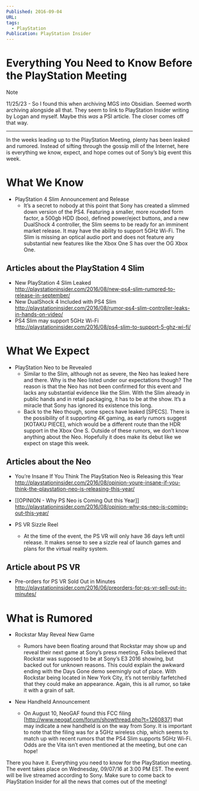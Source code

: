 ```yaml
---
Published: 2016-09-04
URL: 
tags:
  - PlayStation
Publication: PlayStation Insider
---
```

# Everything You Need to Know Before the PlayStation Meeting

> [!note]
11/25/23 - So I found this when archiving MGS into Obsidian. Seemed worth archiving alongside all that. They seem to link to PlayStation Insider writing by Logan and myself. Maybe this *was* a PSI article. The closer comes off that way.

---

In the weeks leading up to the PlayStation Meeting, plenty has been leaked and rumored. Instead of sifting through the gossip mill of the Internet, here is everything we know, expect, and hope comes out of Sony’s big event this week.

# What We Know

- PlayStation 4 Slim Announcement and Release
	- It’s a secret to nobody at this point that Sony has created a slimmed down version of the PS4. Featuring a smaller, more rounded form factor, a 500gb HDD (boo), defined power/eject buttons, and a new DualShock 4 controller, the Slim seems to be ready for an imminent market release. It may have the ability to support 5GHz Wi-Fi. The Slim is missing an optical audio port and does not feature any substantial new features like the Xbox One S has over the OG Xbox One.
## Articles about the PlayStation 4 Slim

- New PlayStation 4 Slim Leaked http://playstationinsider.com/2016/08/new-ps4-slim-rumored-to-release-in-september/ 
- New DualShock 4 Included with PS4 Slim http://playstationinsider.com/2016/08/rumor-ps4-slim-controller-leaks-in-hands-on-video/ 
- PS4 Slim may support 5GHz Wi-Fi http://playstationinsider.com/2016/08/ps4-slim-to-support-5-ghz-wi-fi/ 

# What We Expect

- PlayStation Neo to be Revealed
	- Similar to the Slim, although not as severe, the Neo has leaked here and there. Why is the Neo listed under our expectations though? The reason is that the Neo has not been confirmed for this event and lacks any substantial evidence like the Slim. With the Slim already in public hands and in retail packaging, it has to be at the show. It’s a miracle that Sony has ignored its existence this long.
	- Back to the Neo though, some specs have leaked [SPECS]. There is the possibility of it supporting 4K gaming, as early rumors suggest [KOTAKU PIECE], which would be a different route than the HDR support in the Xbox One S. Outside of these rumors, we don’t know anything about the Neo. Hopefully it does make its debut like we expect on stage this week.
## Articles about the Neo

- You’re Insane If You Think The PlayStation Neo is Releasing this Year http://playstationinsider.com/2016/08/opinion-youre-insane-if-you-think-the-playstation-neo-is-releasing-this-year/ 
- [[OPINION - Why PS Neo is Coming Out this Year]] http://playstationinsider.com/2016/08/opinion-why-ps-neo-is-coming-out-this-year/ 

- PS VR Sizzle Reel
	- At the time of the event, the PS VR will only have 36 days left until release. It makes sense to see a sizzle real of launch games and plans for the virtual reality system. 
## Article about PS VR

- Pre-orders for PS VR Sold Out in Minutes http://playstationinsider.com/2016/06/preorders-for-ps-vr-sell-out-in-minutes/ 

# What is Rumored

- Rockstar May Reveal New Game
	- Rumors have been floating around that Rockstar may show up and reveal their next game at Sony’s press meeting. Folks believed that Rockstar was supposed to be at Sony’s E3 2016 showing, but backed out for unknown reasons. This could explain the awkward ending with the Days Gone demo seemingly out of place. With Rockstar being located in New York City, it’s not terribly farfetched that they could make an appearance. Again, this is all rumor, so take it with a grain of salt.

- New Handheld Announcement
	- On August 10, NeoGAF found this FCC filing [http://www.neogaf.com/forum/showthread.php?t=1260837] that may indicate a new handheld is on the way from Sony. It is important to note that the filing was for a 5GHz wireless chip, which seems to match up with recent rumors that the PS4 Slim supports 5GHz Wi-Fi. Odds are the Vita isn’t even mentioned at the meeting, but one can hope!

There you have it. Everything you need to know for the PlayStation meeting. The event takes place on Wednesday, 09/07/16 at 3:00 PM EST. The event will be live streamed according to Sony. Make sure to come back to PlayStation Insider for all the news that comes out of the meeting!

